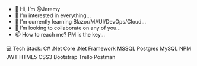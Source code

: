 - 👋 Hi, I’m @Jeremy
- 👀 I’m interested in everything...
- 🌱 I’m currently learning Blazor/MAUI/DevOps/Cloud...
- 💞️ I’m looking to collaborate on any of you...
- 📫 How to reach me? PM is the key...

<!---
JJC3483/JJC3483 is a ✨ special ✨ repository because its `README.md` (this file) appears on your GitHub profile.
You can click the Preview link to take a look at your changes.
--->
💻 Tech Stack:
C# .Net Core .Net Framework MSSQL Postgres MySQL NPM JWT HTML5 CSS3 Bootstrap Trello Postman
